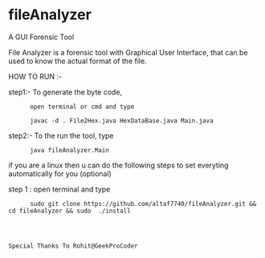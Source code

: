 # fileAnalyzer
A GUI Forensic Tool

File Analyzer is a forensic tool with Graphical User Interface, 
that can be used to know the actual format of the file.

HOW TO RUN :-


step1:- To generate the byte code,

          open terminal or cmd and type 
          
          javac -d . File2Hex.java HexDataBase.java Main.java
          
          
          
step2:- To the run the tool, type

          java fileAnalyzer.Main
          
          
if you are a linux then u can do the following steps to set everyting automatically for you (optional)
         
 step 1 : open terminal and type 
 
          sudo git clone https://github.com/altaf7740/fileAnalyzer.git && cd fileAnalyzer && sudo  ./install



    
    Special Thanks To Rohit@GeekProCoder
